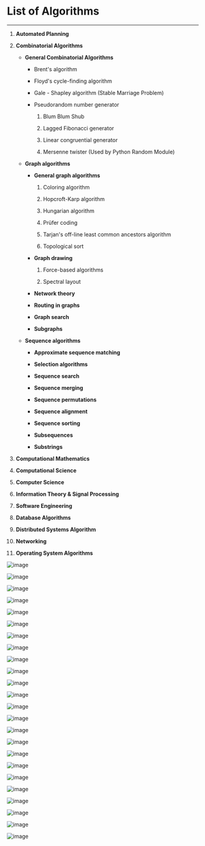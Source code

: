# List of Algorithms

---

1. **Automated Planning**

2. **Combinatorial Algorithms**

   - **General Combinatorial Algorithms**

       - Brent's algorithm

       - Floyd's cycle-finding algorithm
       - Gale - Shapley algorithm (Stable Marriage Problem)

       - Pseudorandom number generator

            1. Blum Blum Shub

            2. Lagged Fibonacci generator

            3. Linear congruential generator

            4. Mersenne twister (Used by Python Random Module)

   - **Graph algorithms**

       - **General graph algorithms**

            1. Coloring algorithm

            2. Hopcroft-Karp algorithm

            3. Hungarian algorithm

            4. Prüfer coding

            5. Tarjan's off-line least common ancestors algorithm

            6. Topological sort
       - **Graph drawing**

            1. Force-based algorithms

            2. Spectral layout
       - **Network theory**

       - **Routing in graphs**

       - **Graph search**

       - **Subgraphs**

   - **Sequence algorithms**

       - **Approximate sequence matching**

       - **Selection algorithms**

       - **Sequence search**

       - **Sequence merging**

       - **Sequence permutations**

       - **Sequence alignment**

       - **Sequence sorting**

       - **Subsequences**

       - **Substrings**

3. **Computational Mathematics**

4. **Computational Science**

5. **Computer Science**

6. **Information Theory & Signal Processing**

7. **Software Engineering**

8. **Database Algorithms**

9. **Distributed Systems Algorithm**

10. **Networking**

11. **Operating System Algorithms**

![image](media/List-of-Algorithms-image1.png)

![image](media/List-of-Algorithms-image2.png)

![image](media/List-of-Algorithms-image3.png)

![image](media/List-of-Algorithms-image4.png)

![image](media/List-of-Algorithms-image5.png)

![image](media/List-of-Algorithms-image6.png)

![image](media/List-of-Algorithms-image7.png)

![image](media/List-of-Algorithms-image8.png)

![image](media/List-of-Algorithms-image9.png)

![image](media/List-of-Algorithms-image10.png)

![image](media/List-of-Algorithms-image11.png)

![image](media/List-of-Algorithms-image12.png)

![image](media/List-of-Algorithms-image13.png)

![image](media/List-of-Algorithms-image14.png)

![image](media/List-of-Algorithms-image15.png)

![image](media/List-of-Algorithms-image16.png)

![image](media/List-of-Algorithms-image17.png)

![image](media/List-of-Algorithms-image18.png)

![image](media/List-of-Algorithms-image19.png)

![image](media/List-of-Algorithms-image20.png)

![image](media/List-of-Algorithms-image21.png)

![image](media/List-of-Algorithms-image22.png)

![image](media/List-of-Algorithms-image23.png)

![image](media/List-of-Algorithms-image24.png)
